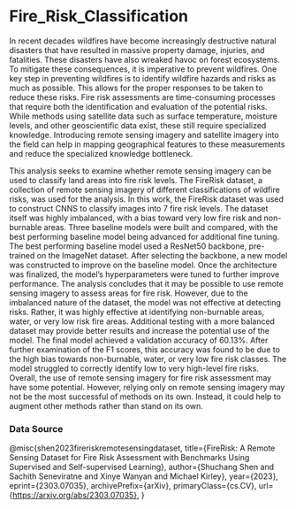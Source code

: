 # Fire_Risk_Classification
In recent decades wildfires have become increasingly destructive natural disasters that have resulted in massive property damage, injuries, and fatalities. These disasters have also wreaked havoc on forest ecosystems. To mitigate these consequences, it is imperative to prevent wildfires. One key step in preventing wildfires is to identify wildfire hazards and risks as much as possible. This allows for the proper responses to be taken to reduce these risks. Fire risk assessments are time-consuming processes that require both the identification and evaluation of the potential risks. While methods using satellite data such as surface temperature, moisture levels, and other geoscientific data exist, these still require specialized knowledge. Introducing remote sensing imagery and satellite imagery into the field can help in mapping geographical features to these measurements and reduce the specialized knowledge bottleneck.

This analysis seeks to examine whether remote sensing imagery can be used to classify land areas into fire risk levels. The FireRisk dataset, a collection of remote sensing imagery of different classifications of wildfire risks, was used for the analysis. In this work, the FireRisk dataset was used to construct CNNS to classify images into 7 fire risk levels. The dataset itself was highly imbalanced, with a bias toward very low fire risk and non-burnable areas. Three baseline models were built and compared, with the best performing baseline model being advanced for additional fine tuning. The best performing baseline model used a ResNet50 backbone, pre-trained on the ImageNet dataset. After selecting the backbone, a new model was constructed to improve on the baseline model. Once the architecture was finalized, the model’s hyperparameters were tuned to further improve performance.
The analysis concludes that it may be possible to use remote sensing imagery to assess areas for fire risk. However, due to the imbalanced nature of the dataset, the model was not effective at detecting risks. Rather, it was highly effective at identifying non-burnable areas, water, or very low risk fire areas. Additional testing with a more balanced dataset may provide better results and increase the potential use of the model. The final model achieved a validation accuracy of 60.13%. After further examination of the F1 scores, this accuracy was found to be due to the high bias towards non-burnable, water, or very low fire risk classes. The model struggled to correctly identify low to very high-level fire risks. Overall, the use of remote sensing imagery for fire risk assessment may have some potential. However, relying only on remote sensing imagery may not be the most successful of methods on its own. Instead, it could help to augment other methods rather than stand on its own.

### Data Source
@misc{shen2023fireriskremotesensingdataset,
title={FireRisk: A Remote Sensing Dataset for Fire Risk Assessment with Benchmarks Using Supervised and Self-supervised Learning}, 
author={Shuchang Shen and Sachith Seneviratne and Xinye Wanyan and Michael Kirley}, 
      year={2023},
      eprint={2303.07035},
      archivePrefix={arXiv},
      primaryClass={cs.CV},
      url={https://arxiv.org/abs/2303.07035}, 
}
